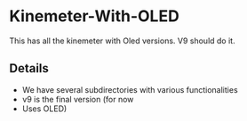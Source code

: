 # Kinemeter-With-OLED
This has all the kinemeter with Oled versions. V9 should do it.
## Details 
* We have several subdirectories with various functionalities 
* v9 is the final version (for now
* Uses OLED)

